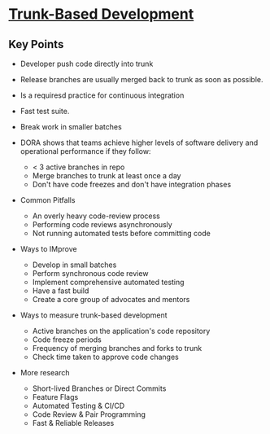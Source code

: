 # [Trunk-Based Development](https://dora.dev/devops-capabilities/technical/trunk-based-development/)

## Key Points

* Developer push code directly into trunk
* Release branches are usually merged back to trunk as soon as possible.

* Is a requiresd practice for continuous integration
* Fast test suite.

* Break work in smaller batches

* DORA shows that teams achieve higher levels of software delivery and operational performance if they follow:
  * < 3 active branches in repo
  * Merge branches to trunk at least once a day
  * Don't have code freezes and don't have integration phases

* Common Pitfalls
  * An overly heavy code-review process
  * Performing code reviews asynchronously
  * Not running automated tests before committing code

* Ways to IMprove
  * Develop in small batches
  * Perform synchronous code review
  * Implement comprehensive automated testing
  * Have a fast build
  * Create a core group of advocates and mentors

* Ways to measure trunk-based development
  * Active branches on the application's code repository
  * Code freeze periods
  * Frequency of merging branches and forks to trunk
  * Check time taken to approve code changes

* More research
  * Short-lived Branches or Direct Commits
  * Feature Flags
  * Automated Testing & CI/CD
  * Code Review & Pair Programming
  * Fast & Reliable Releases


  <!-- Next: Read Ways to improve trunk-based development in capability DORA page -->